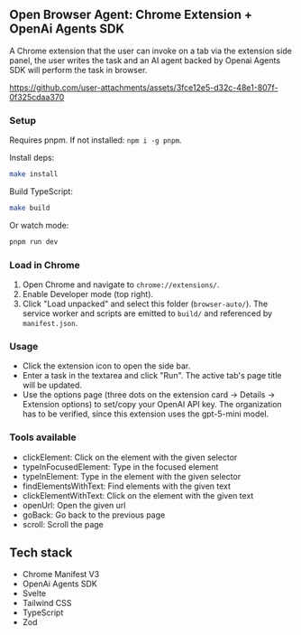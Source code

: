 ## Open Browser Agent: Chrome Extension + OpenAi Agents SDK
A Chrome extension that the user can invoke on a tab via the extension side panel, the user writes the task and an AI agent backed by Openai Agents SDK will perform the task in browser.

https://github.com/user-attachments/assets/3fce12e5-d32c-48e1-807f-0f325cdaa370

### Setup

Requires pnpm. If not installed: `npm i -g pnpm`.

Install deps:

```bash
make install
```

Build TypeScript:

```bash
make build
```

Or watch mode:

```bash
pnpm run dev
```

### Load in Chrome

1. Open Chrome and navigate to `chrome://extensions/`.
2. Enable Developer mode (top right).
3. Click "Load unpacked" and select this folder (`browser-auto/`). The service worker and scripts are emitted to `build/` and referenced by `manifest.json`.

### Usage

- Click the extension icon to open the side bar.
- Enter a task in the textarea and click "Run". The active tab's page title will be updated.
- Use the options page (three dots on the extension card → Details → Extension options) to set/copy your OpenAI API key. The organization has to be verified, since this extension uses the gpt-5-mini model.

### Tools available

- clickElement: Click on the element with the given selector
- typeInFocusedElement: Type in the focused element
- typeInElement: Type in the element with the given selector
- findElementsWithText: Find elements with the given text
- clickElementWithText: Click on the element with the given text
- openUrl: Open the given url
- goBack: Go back to the previous page
- scroll: Scroll the page

## Tech stack

- Chrome Manifest V3
- OpenAi Agents SDK
- Svelte
- Tailwind CSS
- TypeScript
- Zod

